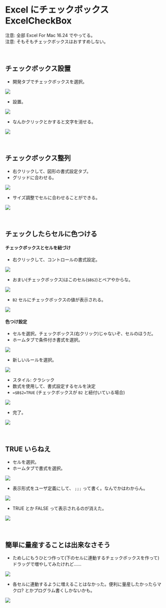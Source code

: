 Excel にチェックボックス ExcelCheckBox
===

注意: 全部 Excel For Mac 16.24 でやってる。  
注意: そもそもチェックボックスはおすすめしない。


&nbsp;

## チェックボックス設置

- 開発タブでチェックボックスを選択。

![](images/excel0.jpg)

- 設置。

![](images/excel1.jpg)

- なんかクリックとかすると文字を消せる。

![](images/excel2.jpg)

&nbsp;

## チェックボックス整列

- 右クリックして、図形の書式設定タブ。
- グリッドに合わせる。

![](images/excel3.jpg)

- サイズ調整でセルに合わせることができる。

![](images/excel4.jpg)

&nbsp;

## チェックしたらセルに色つける

#### チェックボックスとセルを紐づけ

- 右クリックして、コントロールの書式設定。

![](images/excel5.jpg)

- おまい(チェックボックス)はこのセル(`$B$2`)とペアやからな。

![](images/excel6.jpg)

- `B2` セルにチェックボックスの値が表示される。

![](images/excel7.jpg)

#### 色つけ設定

- セルを選択。チェックボックス(右クリック)じゃないぞ、セルのほうだ。
- ホームタブで条件付き書式を選択。

![](images/excel8.jpg)

- 新しいルールを選択。

![](images/excel9.jpg)

- スタイル: クラシック
- 数式を使用して、書式設定するセルを決定
- `=$B$2=TRUE` (チェックボックスが `B2` と紐付いている場合)

![](images/excel10.jpg)

- 完了。

![](images/excel11.jpg)

&nbsp;

## TRUE いらねえ

- セルを選択。
- ホームタブで書式を選択。

![](images/excel12.jpg)

- 表示形式をユーザ定義にして、 `;;;` って書く。なんでかはわからん。

![](images/excel13.jpg)

- TRUE とか FALSE って表示されるのが消えた。

![](images/excel14.jpg)

&nbsp;

## 簡単に量産することは出来なさそう

- ためしにもうひとつ作って(下のセルに連動するチェックボックスを作って)ドラッグで増やしてみたけれど……

![](images/excel15.jpg)

- 各セルに連動するように増えることはなかった。便利に量産したかったらマクロ? とかプログラム書くしかないかも。

![](images/excel16.jpg)
